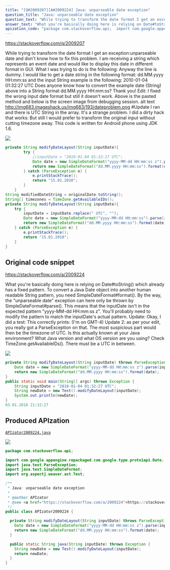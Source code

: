 ```yaml
---
title: "[Q#2009207][A#2009224] Java: unparseable date exception"
question_title: "Java: unparseable date exception"
question_text: "While trying to transform the date format I get an exception:unparseable date and don't know how to fix this problem. I am receiving a string which represents an event date and would like to display this date in different format in GUI. What I was trying to do is the following: Anyway the line is dummy. I would like to get a date string in the following format: dd.MM.yyyy HH:mm:ss and the input String example is the following: 2010-01-04 01:32:27 UTC Does anyone know how to convert the example date (String) above into a String format dd.MM.yyyy HH:mm:ss? Thank you! Edit: I fixed the wrong input date format but still it doesn't work. Above is the pasted method and below is the screen image from debugging session. alt text http://img683.imageshack.us/img683/193/dateproblem.png #Update I ran and there is UTC String in the array. It's a strange problem. I did a dirty hack that works: But still I would prefer to transform the original input without cutting timezone away. This code is written for Android phone using JDK 1.6."
answer_text: "What you're basically doing here is relying on Date#toString() which already has a fixed pattern. To convert a Java Date object into another human readable String pattern, you need SimpleDateFormat#format(). By the way, the \"unparseable date\" exception can here only be thrown by SimpleDateFormat#parse(). This means that the inputDate isn't in the expected pattern \"yyyy-MM-dd HH:mm:ss z\". You'll probably need to modify the pattern to match the inputDate's actual pattern. Update: Okay, I did a test: This correctly prints: (I'm on GMT-4) Update 2: as per your edit, you really got a ParseException on that. The most suspicious part would then be the timezone of UTC. Is this actually known at your Java environment? What Java version and what OS version are you using? Check TimeZone.getAvailableIDs(). There must be a UTC in between."
apization_code: "package com.stackoverflow.api;  import com.google.appengine.repackaged.com.google.type.proto1api.Date; import java.text.ParseException; import java.text.SimpleDateFormat; import org.aspectj.weaver.ast.Test;  /**  * Java: unparseable date exception  *  * @author APIzator  * @see <a href=\"https://stackoverflow.com/a/2009224\">https://stackoverflow.com/a/2009224</a>  */ public class APIzator2009224 {    private String modifyDateLayout(String inputDate) throws ParseException {     Date date = new SimpleDateFormat(\"yyyy-MM-dd HH:mm:ss z\").parse(inputDate);     return new SimpleDateFormat(\"dd.MM.yyyy HH:mm:ss\").format(date);   }    public static String java(String inputDate) throws Exception {     String newDate = new Test().modifyDateLayout(inputDate);     return newDate;   } }"
---
```


https://stackoverflow.com/q/2009207

While trying to transform the date format I get an exception:unparseable date and don&#x27;t know how to fix this problem.
I am receiving a string which represents an event date and would like to display this date in different format in GUI.
What I was trying to do is the following:
Anyway the line
is dummy. I would like to get a date string in the following format:
dd.MM.yyyy HH:mm:ss
and the input String example is the following:
2010-01-04 01:32:27 UTC
Does anyone know how to convert the example date (String) above into a String format dd.MM.yyyy HH:mm:ss?
Thank you!
Edit: I fixed the wrong input date format but still it doesn&#x27;t work. Above is the pasted method and below is the screen image from debugging session.
alt text http://img683.imageshack.us/img683/193/dateproblem.png
#Update
I ran
and there is UTC String in the array. It&#x27;s a strange problem.
I did a dirty hack that works:
But still I would prefer to transform the original input without cutting timezone away.
This code is written for Android phone using JDK 1.6.


<div class="code-logo"><img src="/stackoverflow.png" /></div>

```java
private String modifyDateLayout(String inputDate){
        try {
            //inputDate = "2010-01-04 01:32:27 UTC";
            Date date = new SimpleDateFormat("yyyy-MM-dd HH:mm:ss z").parse(inputDate);
            return new SimpleDateFormat("dd.MM.yyyy HH:mm:ss").format(date);
        } catch (ParseException e) {
            e.printStackTrace();
            return "15.01.2010";
        }
    }
String modifiedDateString = originalDate.toString();
String[] timezones = TimeZone.getAvailableIDs();
private String modifyDateLayout(String inputDate){
    try {
        inputDate = inputDate.replace(" UTC", "");
        Date date = new SimpleDateFormat("yyyy-MM-dd HH:mm:ss").parse(inputDate);
        return new SimpleDateFormat("dd.MM.yyyy HH:mm:ss").format(date);
    } catch (ParseException e) {
        e.printStackTrace();
        return "15.01.2010";
    }
}
```


## Original code snippet

https://stackoverflow.com/a/2009224

What you&#x27;re basically doing here is relying on Date#toString() which already has a fixed pattern. To convert a Java Date object into another human readable String pattern, you need SimpleDateFormat#format().
By the way, the &quot;unparseable date&quot; exception can here only be thrown by SimpleDateFormat#parse(). This means that the inputDate isn&#x27;t in the expected pattern &quot;yyyy-MM-dd HH:mm:ss z&quot;. You&#x27;ll probably need to modify the pattern to match the inputDate&#x27;s actual pattern.
Update: Okay, I did a test:
This correctly prints:
(I&#x27;m on GMT-4)
Update 2: as per your edit, you really got a ParseException on that. The most suspicious part would then be the timezone of UTC. Is this actually known at your Java environment? What Java version and what OS version are you using? Check TimeZone.getAvailableIDs(). There must be a UTC in between.

<div class="code-logo"><img src="/stackoverflow.png" /></div>

```java
private String modifyDateLayout(String inputDate) throws ParseException{
    Date date = new SimpleDateFormat("yyyy-MM-dd HH:mm:ss z").parse(inputDate);
    return new SimpleDateFormat("dd.MM.yyyy HH:mm:ss").format(date);
}
public static void main(String[] args) throws Exception {
    String inputDate = "2010-01-04 01:32:27 UTC";
    String newDate = new Test().modifyDateLayout(inputDate);
    System.out.println(newDate);
}
03.01.2010 21:32:27
```

## Produced APIzation

[`APIzator2009224.java`](https://github.com/pasqualesalza/apization-temp-data/raw/master/search/APIzator2009224.java)

<div class="code-logo"><img src="/apizator.png" /></div>

```java
package com.stackoverflow.api;

import com.google.appengine.repackaged.com.google.type.proto1api.Date;
import java.text.ParseException;
import java.text.SimpleDateFormat;
import org.aspectj.weaver.ast.Test;

/**
 * Java: unparseable date exception
 *
 * @author APIzator
 * @see <a href="https://stackoverflow.com/a/2009224">https://stackoverflow.com/a/2009224</a>
 */
public class APIzator2009224 {

  private String modifyDateLayout(String inputDate) throws ParseException {
    Date date = new SimpleDateFormat("yyyy-MM-dd HH:mm:ss z").parse(inputDate);
    return new SimpleDateFormat("dd.MM.yyyy HH:mm:ss").format(date);
  }

  public static String java(String inputDate) throws Exception {
    String newDate = new Test().modifyDateLayout(inputDate);
    return newDate;
  }
}

```